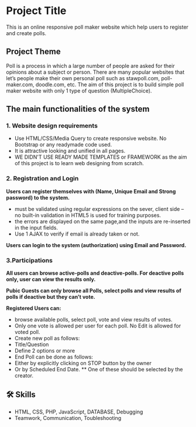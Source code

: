 # Project Title

This is an online responsive poll maker website which help users to register and create polls. 


## Project Theme

Poll is a process in which a large number of people are asked for their opinions about
a subject or person. There are many popular websites that let’s people make their own
personal poll such as stawpoll.com, poll-maker.com, doodle.com, etc. The aim of this
project is to build simple poll maker website with only 1 type of question (MultipleChoice).
## The main functionalities of the system
### 1. Website design requirements

- Use HTML/CSS/Media Query to create responsive
website. No Bootstrap or any readymade code used.
- It is attractive looking and unified in all pages.
- WE DIDN'T USE READY MADE TEMPLATES or FRAMEWORK as the aim of this project is to learn web designing from scratch.

### 2. Registration and Login

**Users can register themselves with (Name, Unique Email and Strong password) to the system.**
- must be validated using regular expressions on the sever, client side – no built-in validation in HTML5 is used for training purposes.
- the errors are displayed on the same page,and the inputs are re-inserted in the input fields.
- Use 1 AJAX to verify if email is already taken or
not.

**Users can login to the system (authorization) using Email and Password.**


### 3.Participations

**All users can browse active-polls and deactive-polls. For deactive polls only, user can view the results only.**

**Pubic Guests can only browse all Polls, select polls and view results of polls if deactive but they can’t vote.**

**Registered Users can:**

- browse available polls, select poll, vote and view results of votes.
- Only one vote is allowed per user for each poll. No Edit is allowed for voted poll.
- Create new poll as follows:
- Title/Question
- Define 2 options or more
- End Poll can be done as follows:
- Either by explicitly clicking on STOP button by the
owner
- Or by Scheduled End Date.
** One of these should be selected by the creator.
## 🛠 Skills
- HTML, CSS, PHP, JavaScript, DATABASE, Debugging
- Teamwork, Communication, Toubleshooting

